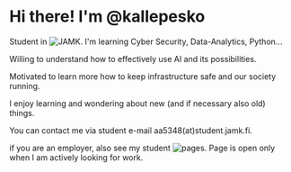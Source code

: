 # Hi there! I'm @kallepesko

Student in ![JAMK](www.jamk.fi/en). I'm learning Cyber Security, Data-Analytics, Python... 

Willing to understand how to effectively use AI and its possibilities.

Motivated to learn more how to keep infrastructure safe and our society running.

I enjoy learning and wondering about new (and if necessary also old) things.

You can contact me via student e-mail aa5348(at)student.jamk.fi.

if you are an employer, also see my student ![pages](https://student.labranet.jamk.fi/~aa5348/). Page is open only when I am actively looking for work.
